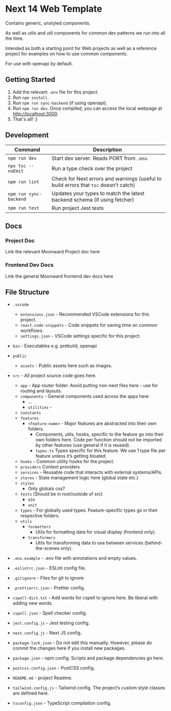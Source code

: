 # Next 14 Web Template

Contains generic, unstyled components.

As well as utils and util components for common dev patterns we run into all the time.

Intended as both a starting point for Web projects as well as a reference project for examples on how to use common components.

For use with openapi by default.

## Getting Started

1. Add the relevant `.env` file for this project.
2. Run `npm install`.
3. Run `npm run sync-backend` (if using openapi).
4. Run `npm run dev`. Once compiled, you can access the local webpage at <http://localhost:3000>.
5. That's all! :)

## Development

| Command                | Description                                                                          |
| ---------------------- | ------------------------------------------------------------------------------------ |
| `npm run dev`          | Start dev server. Reads PORT from `.env`.                                            |
| `npx tsc --noEmit`     | Run a type check over the project                                                    |
| `npm run lint`         | Check for Next errors and warnings (useful to build errors that `tsc` doesn't catch) |
| `npm run sync-backend` | Updates your types to match the latest backend schema (if using fetcher)             |
| `npm run test`         | Run project Jest tests                                                               |

## Docs

### Project Doc

Link the relevant Moonward Project doc here

### Frontend Dev Docs

Link the general Moonward frontend dev docs here

## File Structure

- `.vscode`
  - `extensions.json` - Recommended VSCode extensions for this project.
  - `react.code-snippets` - Code snippets for saving time on common workflows.
  - `settings.json` - VSCode settings specific for this project.
- `bin` - Executables e.g. prebuild, openapi
- `public`
  - `assets` - Public assets here such as images.
- `src` - All project source code goes here.

  - `app` - App router folder. Avoid putting non-next files here - use for routing and layouts.
  - `components` - General components used across the apps here
    - …
    - `utilities` -
  - `constants`
  - `features`
    - `<feature-name>` - Major features are abstracted into their own folders.
      - Components, utils, hooks, specific to the feature go into their own folders here. Code per function should not be imported by other features (use general if it is reused).
      - `types.ts` Types specific for this feature. We use 1 type file per feature unless it’s getting bloated.
  - `hooks` - Common utility hooks for the project.
  - `providers` Context providers
  - `services` - Reusable code that interacts with external systems/APIs.
  - `stores` - State management logic here (global state etc.)
  - `styles`
    - Only globals css?
  - `tests` (Should be in root/outside of src)
    - `e2e`
    - `unit`
  - `types` - For globally used types. Feature-specific types go in their respective folders.
  - `utils`
    - `formatters`
      - Utils for formatting data for visual display (frontend only).
    - `transformers`
      - Utils for transforming data to use between services (behind-the-scenes only).

- `.env.example` - .env file with annotations and empty values.
- `.eslintrc.json` - ESLint config file.
- `.gitignore` - Files for git to ignore.
- `.prettierrc.json` - Prettier config.
- `cspell-dict.txt` - Add words for cspell to ignore here. Be liberal with adding new words.
- `cspell.json` - Spell checker config.
- `jest.config.js` - Jest testing config.
- `next.config.js` - Next JS config.
- `package-lock.json` - Do not edit this manually. However, please do commit the changes here if you install new packages.
- `package.json` - npm config. Scripts and package dependencies go here.
- `postcss.config.json` - PostCSS config.
- `README.md` - project Readme.
- `tailwind.config.js` - Tailwind config. The project’s custom style classes are defined here.
- `tsconfig.json` - TypeScript compilation config.
